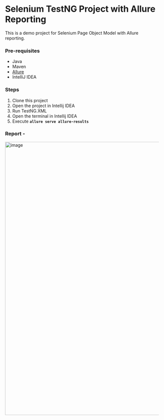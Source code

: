 # Selenium TestNG Project with Allure Reporting

This is a demo project for Selenium Page Object Model with Allure reporting.

### Pre-requisites
* Java
* Maven
* [Allure](https://docs.qameta.io/allure/#_installing_a_commandline)
* IntelliJ IDEA

### Steps
1. Clone this project
2. Open the project in Intellij IDEA
3. Run TestNG.XML
4. Open the terminal in Intellij IDEA
5. Execute **`allure serve allure-results`**

### Report -

<img width="1908" height="894" alt="image" src="https://github.com/user-attachments/assets/b8fc8206-bd5a-49a6-9f7a-ea020a6ebfb0" />
